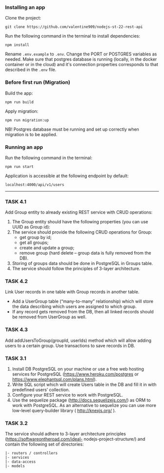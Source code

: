 ### Installing an app
Clone the project:
```
git clone https://github.com/valentine909/nodejs-st-22-rest-api
```
Run the following command in the terminal to install dependencies:
```
npm install
```
Rename `.env.example` to `.env`. Change the PORT or POSTGRES variables as needed.
Make sure that postgres database is running (locally, in the docker container or in the cloud) and it's connection properties corresponds to that described in the `.env` file.
### Before first run (Migration)
Build the app:
```
npm run build
```
Apply migration:
```
npm run migration:up
```
NB! Postgres database must be running and set up correctly when migration is to be applied.
### Running an app
Run the following command in the terminal:
```
npm run start
```
Application is accessible at the following endpoint by default:
```
localhost:4000/api/v1/users
```
---
### TASK 4.1
Add Group entity to already existing REST service with CRUD operations:
1. The Group entity should have the following properties (you can use UUID as Group id):
2. The service should provide the following CRUD operations for Group:
   - get group by id;
   - get all groups;
   - create and update a group;
   - remove group (hard delete – group data is fully removed from the DB).
3. Storing of groups data should be done in PostgreSQL in Groups table.
4. The service should follow the principles of 3-layer architecture.

### TASK 4.2
Link User records in one table with Group records in another table.
- Add a UserGroup table (“many-to-many” relationship) which will store the data describing
which users are assigned to which group.
- If any record gets removed from the DB, then all linked records should be removed from
UserGroup as well.

### TASK 4.3
Add addUsersToGroup(groupId, userIds) method which will allow adding users to a certain group.
Use transactions to save records in DB.

### TASK 3.1
1. Install DB PostgreSQL on your machine or use a free web hosting services for PostgreSQL
(https://www.heroku.com/postgres or https://www.elephantsql.com/plans.html).
2. Write SQL script which will create Users table in the DB and fill it in with predefined users’
collection.
3. Configure your REST service to work with PostgreSQL.
4. Use the sequelize package (http://docs.sequelizejs.com/) as ORM to work with
PostgreSQL.
As an alternative to sequelize you can use more low-level query-builder library
( http://knexjs.org/ ).

### TASK 3.2
The service should adhere to 3-layer architecture principles (https://softwareontheroad.com/ideal-
nodejs-project-structure/) and contain the following set of directories:

```
|- routers / controllers
|- services
|- data-access
|- models
```
